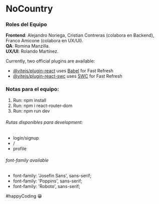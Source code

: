 # NoCountry

### Roles del Equipo
<strong>Frontend</strong>: Alejandro Noriega, Cristian Contreras (colabora en Backend), Franco Amicone (colabora en UX/UI).<br />
<strong>QA</strong>: Romina Manzilla.<br />
<strong>UX/UI</strong>: Rolando Martínez.<br />

Currently, two official plugins are available:

- [@vitejs/plugin-react](https://github.com/vitejs/vite-plugin-react/blob/main/packages/plugin-react/README.md) uses [Babel](https://babeljs.io/) for Fast Refresh
- [@vitejs/plugin-react-swc](https://github.com/vitejs/vite-plugin-react-swc) uses [SWC](https://swc.rs/) for Fast Refresh

### Notas para el equipo:
<ol>
    <li>Run: npm install</li>
    <li>Run: npm i react-router-dom</li>
    <li>Run: npm run dev</li>
</ol>

<h6>Rutas disponibles para development:</h6>
<ul>
    <li>login/signup</li>
    <li>/</li>
    <li>profile</li>
</ul>

<h6>font-family available</h6>
    <ul>
        <li>font-family: 'Josefin Sans', sans-serif;</li>
        <li>font-family: 'Poppins', sans-serif;</li>
        <li>font-family: 'Roboto', sans-serif;</li>
    </ul>

#happyCoding 😁
